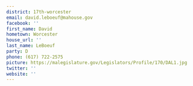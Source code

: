 ```yaml
---
district: 17th-worcester
email: david.leboeuf@mahouse.gov
facebook: ''
first_name: David
hometown: Worcester
house_url: ''
last_name: LeBoeuf
party: D
phone: (617) 722-2575
picture: https://malegislature.gov/Legislators/Profile/170/DAL1.jpg
twitter: ''
website: ''
---
```

